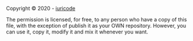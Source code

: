 Copyright © 2020 - [iuricode](https://github.com/iuricode)

The permission is licensed, for free, to any person who have a copy of this file, with the exception of publish it as your OWN repository. However, you can use it, copy it, modify it and mix it whenever you want.
